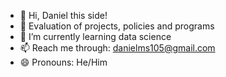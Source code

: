 - 👋 Hi, Daniel this side! 
- 🦜 Evaluation of projects, policies and programs
- 🌱 I’m currently learning data science 
- 📫 Reach me through: danielms105@gmail.com
- 😄 Pronouns: He/Him
  

<!---
danielms105/danielms105 is a ✨ special ✨ repository because its `README.md` (this file) appears on your GitHub profile.
You can click the Preview link to take a look at your changes.
--->
